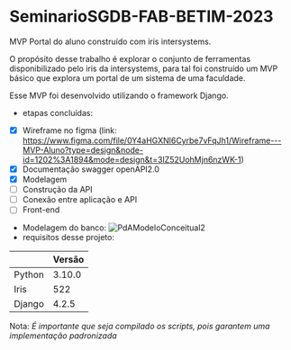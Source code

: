 # SeminarioSGDB-FAB-BETIM-2023

MVP Portal do aluno construído com iris intersystems.

O propósito desse trabalho é explorar o conjunto de ferramentas disponibilizado pelo iris da intersystems,
para tal foi construído um MVP básico que explora um portal de um sistema de uma faculdade.

Esse MVP foi desenvolvido utilizando o framework Django.

- etapas concluídas:
- [X] Wireframe no figma (link: https://www.figma.com/file/0Y4aHGXNl6Cyrbe7vFqJh1/Wireframe---MVP-Aluno?type=design&node-id=1202%3A1894&mode=design&t=3IZ52UohMjn6nzWK-1)
- [X] Documentação swagger openAPI2.0
- [X] Modelagem
- [ ] Construção da API
- [ ] Conexão entre aplicação e API
- [ ] Front-end

- Modelagem do banco:
![PdAModeloConceitual2](https://github.com/RenatoFormigaLima/SeminarioSGDB-FAB-BETIM-2023/assets/66376336/27f1079f-3ba5-4fa2-9215-26caefec225a)
- requisitos desse projeto:
  
||Versão|
|-|------|
|Python| 3.10.0|
|Iris| 522|
|Django| 4.2.5|

Nota:
*É importante que seja compilado os scripts, pois garantem uma implementação padronizada*
